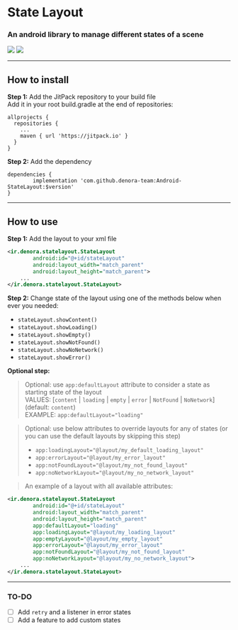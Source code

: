 # State Layout
### An android library to manage different states of a scene

![](https://travis-ci.org/denora-team/Android-StateLayout.svg?branch=master)
[![](https://jitpack.io/v/denora-team/Android-StateLayout.svg)](https://jitpack.io/#denora-team/Android-StateLayout)

---
## How to install
**Step 1:** Add the JitPack repository to your build file  
Add it in your root build.gradle at the end of repositories:

```
allprojects {
  repositories {
    ...
    maven { url 'https://jitpack.io' }
  }
}
```
**Step 2:** Add the dependency
```
dependencies {
        implementation 'com.github.denora-team:Android-StateLayout:$version'
}
```
---
## How to use
**Step 1:** Add the layout to your xml file
```xml
<ir.denora.statelayout.StateLayout
        android:id="@+id/stateLayout"
        android:layout_width="match_parent"
        android:layout_height="match_parent">
    ...
</ir.denora.statelayout.StateLayout>
```
**Step 2:** Change state of the layout using one of the methods below when ever you needed:
- `stateLayout.showContent()`
- `stateLayout.showLoading()`
- `stateLayout.showEmpty()`
- `stateLayout.showNotFound()`
- `stateLayout.showNoNetwork()`
- `stateLayout.showError()`

**Optional step:**
> Optional: use `app:defaultLayout` attribute to consider a state as starting state of the layout  
> VALUES: [`content` | `loading` | `empty` | `error` | `NotFound` | `NoNetwork`] (default: `content`)  
> EXAMPLE: `app:defaultLayout="loading"`

> Optional: use below attributes to override layouts for any of states (or you can use the default layouts by skipping this step)  
> - `app:loadingLayout="@layout/my_default_loading_layout"`
> - `app:errorLayout="@layout/my_error_layout"`
> - `app:notFoundLayout="@layout/my_not_found_layout"`
> - `app:noNetworkLayout="@layout/my_no_network_layout"`

> An example of a layout with all available attributes:  
>
```xml
<ir.denora.statelayout.StateLayout
        android:id="@+id/stateLayout"
        android:layout_width="match_parent"
        android:layout_height="match_parent"
        app:defaultLayout="loading"
        app:loadingLayout="@layout/my_loading_layout"
        app:emptyLayout="@layout/my_empty_layout"
        app:errorLayout="@layout/my_error_layout"
        app:notFoundLayout="@layout/my_not_found_layout"
        app:noNetworkLayout="@layout/my_no_network_layout">
    ...
</ir.denora.statelayout.StateLayout>
```
---
### TO-DO
- [ ] Add `retry` and a listener in error states
- [ ] Add a feature to add custom states
